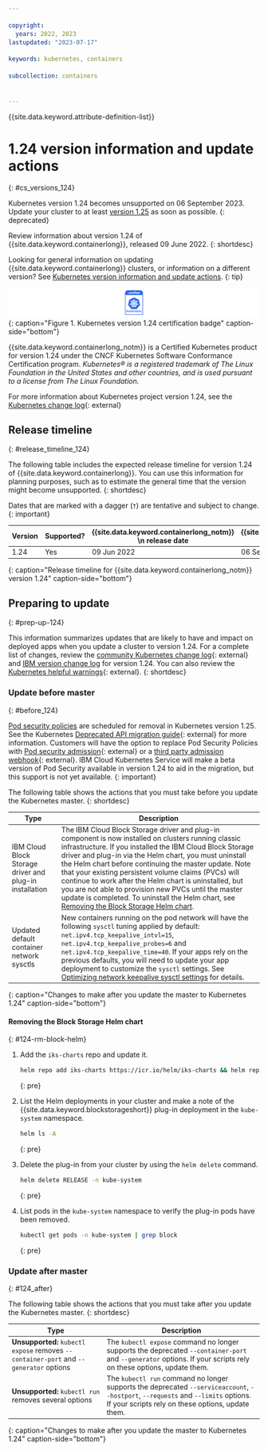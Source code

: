 ```yaml
---

copyright: 
  years: 2022, 2023
lastupdated: "2023-07-17"

keywords: kubernetes, containers

subcollection: containers


---
```


{{site.data.keyword.attribute-definition-list}}



# 1.24 version information and update actions
{: #cs_versions_124}


Kubernetes version 1.24 becomes unsupported on  06 September 2023. Update your cluster to at least [version 1.25](/docs/containers?topic=containers-cs_versions_125) as soon as possible.
{: deprecated}

Review information about version 1.24 of {{site.data.keyword.containerlong}}, released 09 June 2022.
{: shortdesc}

Looking for general information on updating {{site.data.keyword.containerlong}} clusters, or information on a different version? See [Kubernetes version information and update actions](/docs/containers?topic=containers-cs_versions).
{: tip}

![This badge indicates Kubernetes version 1.24 certification for {{site.data.keyword.containerlong_notm}}](images/certified-kubernetes-color.svg){: caption="Figure 1. Kubernetes version 1.24 certification badge" caption-side="bottom"} 

{{site.data.keyword.containerlong_notm}} is a Certified Kubernetes product for version 1.24 under the CNCF Kubernetes Software Conformance Certification program. _Kubernetes® is a registered trademark of The Linux Foundation in the United States and other countries, and is used pursuant to a license from The Linux Foundation._



For more information about Kubernetes project version 1.24, see the [Kubernetes change log](https://kubernetes.io/releases/notes/.){: external}

## Release timeline 
{: #release_timeline_124}

The following table includes the expected release timeline for version 1.24 of {{site.data.keyword.containerlong}}. You can use this information for planning purposes, such as to estimate the general time that the version might become unsupported. 
{: shortdesc}

Dates that are marked with a dagger (`†`) are tentative and subject to change.
{: important}

|  Version | Supported? | {{site.data.keyword.containerlong_notm}} \n release date | {{site.data.keyword.containerlong_notm}} \n unsupported date |
|------|------|----------|----------|
| 1.24 | Yes | 09 Jun 2022 | 06 Sept 2023 |
{: caption="Release timeline for {{site.data.keyword.containerlong_notm}} version 1.24" caption-side="bottom"}

## Preparing to update
{: #prep-up-124}

This information summarizes updates that are likely to have and impact on deployed apps when you update a cluster to version 1.24. For a complete list of changes, review the [community Kubernetes change log](https://github.com/kubernetes/kubernetes/blob/master/CHANGELOG/CHANGELOG-1.24.md){: external} and [IBM version change log](/docs/containers?topic=containers-changelog_124) for version 1.24. You can also review the [Kubernetes helpful warnings](https://kubernetes.io/blog/2020/09/03/warnings/){: external}. 
{: shortdesc}



### Update before master
{: #before_124}

[Pod security policies](https://kubernetes.io/docs/concepts/security/pod-security-policy/) are scheduled for removal in Kubernetes version 1.25. See the Kubernetes [Deprecated API migration guide](https://kubernetes.io/docs/reference/using-api/deprecation-guide/#psp-v125){: external} for more information. Customers will have the option to replace Pod Security Policies with [Pod security admission](https://kubernetes.io/docs/concepts/security/pod-security-admission/){: external} or a [third party admission webhook](https://kubernetes.io/docs/reference/access-authn-authz/extensible-admission-controllers/){: external}. IBM Cloud Kubernetes Service will make a beta version of Pod Security available in version 1.24 to aid in the migration, but this support is not yet available.
{: important}

The following table shows the actions that you must take before you update the Kubernetes master.
{: shortdesc}

| Type | Description|
| --- | --- |
| IBM Cloud Block Storage driver and plug-in installation | The IBM Cloud Block Storage driver and plug-in component is now installed on clusters running classic infrastructure. If you installed the IBM Cloud Block Storage driver and plug-in via the Helm chart, you must uninstall the Helm chart before continuing the master update. Note that your existing persistent volume claims (PVCs) will continue to work after the Helm chart is uninstalled, but you are not able to provision new PVCs until the master update is completed. To uninstall the Helm chart, see [Removing the Block Storage Helm chart](#124-rm-block-helm). |
| Updated default container network sysctls | New containers running on the pod network will have the following `sysctl` tuning applied by default: `net.ipv4.tcp_keepalive_intvl=15`, `net.ipv4.tcp_keepalive_probes=6` and `net.ipv4.tcp_keepalive_time=40`. If your apps rely on the previous defaults, you will need to update your app deployment to customize the `sysctl` settings. See [Optimizing network keepalive sysctl settings](/docs/containers?topic=containers-kernel#keepalive-iks) for details. |
{: caption="Changes to make after you update the master to Kubernetes 1.24" caption-side="bottom"}

#### Removing the Block Storage Helm chart
{: #124-rm-block-helm}

1. Add the `iks-charts` repo and update it.
    ```sh
    helm repo add iks-charts https://icr.io/helm/iks-charts && helm repo update
    ```
    {: pre}

1. List the Helm deployments in your cluster and make a note of the {{site.data.keyword.blockstorageshort}} plug-in deployment in the `kube-system` namespace.
    ```sh
    helm ls -A
    ```
    {: pre}

1. Delete the plug-in from your cluster by using the `helm delete` command.
    ```sh
    helm delete RELEASE -n kube-system
    ```
    {: pre}

1. List pods in the `kube-system` namespace to verify the plug-in pods have been removed.
    ```sh
    kubectl get pods -n kube-system | grep block
    ```
    {: pre}

### Update after master
{: #124_after}

The following table shows the actions that you must take after you update the Kubernetes master.
{: shortdesc}

| Type | Description|
| --- | --- |
| **Unsupported:** `kubectl expose` removes `--container-port` and `--generator` options | The `kubectl expose` command no longer supports the deprecated `--container-port` and `--generator` options. If your scripts rely on these options, update them. |
| **Unsupported:** `kubectl run` removes several options | The `kubectl run` command no longer supports the deprecated `--serviceaccount`, `--hostport`, `--requests` and `--limits` options. If your scripts rely on these options, update them. |
{: caption="Changes to make after you update the master to Kubernetes 1.24" caption-side="bottom"}


